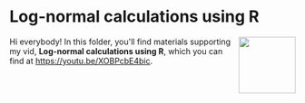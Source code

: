 # Log-normal calculations using R
[<img src="lognormal r new.png" align="right" height="100" />](<https://youtu.be/XOBPcbE4bic>)

Hi everybody! In this folder, you'll find materials supporting my vid, **Log-normal calculations using R**, which you can find at <https://youtu.be/XOBPcbE4bic>. 

